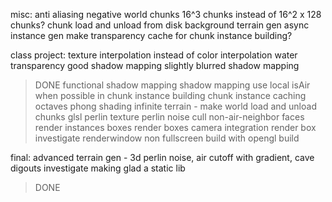 misc:
anti aliasing
negative world chunks
16^3 chunks instead of 16^2 x 128 chunks?
chunk load and unload from disk
background terrain gen
async instance gen
make transparency cache for chunk instance building?


class project:
texture interpolation instead of color interpolation
water transparency
good shadow mapping
slightly blurred shadow mapping
> DONE
functional shadow mapping
shadow mapping
use local isAir when possible in chunk instance building
chunk instance caching
octaves
phong shading
infinite terrain - make world load and unload chunks
glsl perlin texture
perlin noise
cull non-air-neighbor faces
render instances boxes
render boxes
camera integration
render box
investigate renderwindow non fullscreen
build with opengl
build


final:
advanced terrain gen - 3d perlin noise, air cutoff with gradient, cave digouts
investigate making glad a static lib
> DONE